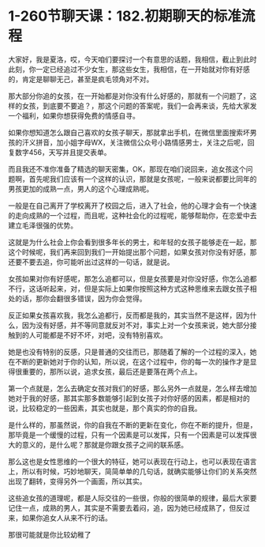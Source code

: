 # 1-260节聊天课：182.初期聊天的标准流程

大家好，我是夏洛，哎，今天咱们要探讨一个有意思的话题，我相信，截止到此时此刻，你一定已经追过不少女生，那这些女生，我相信，在一开始就对你有好感的，肯定是聊聊无己，甚至是疯毛领角对不对。

那大部分你追的女孩，在一开始都是对你没有什么好感的，那就有一个问题了，这样的女孩，到底要不要追？，那这个问题的答案呢，我们一会再来谈，先给大家发一个福利，如果你想获得免费的情感自寻。

如果你想知道怎么跟自己喜欢的女孩子聊天，那就拿出手机，在微信里面搜索坏男孩的汗义拼音，加小姐字母WX，关注微信公众号小路情感男士，关注之后呢，回复数字456，天写并且提交表单。

而且我还不准你准备了精选的聊天密集，OK，那现在咱们说回来，追女孩这个问题啊，首先呢我们应该有一个这样的认识，那就是女孩呢，一般来说都要比同年的男孩更加的成熟一点，男人的这个心理成熟呢。

一般是在自己离开了学校离开了校园之后，进入了社会，他的心理才会有一个快速的走向成熟的一个过程，而且呢，这种社会化的过程呢，能够帮助你，在恋爱中去建立毛泽很强的优势。

这就是为什么社会上你会看到很多年长的男士，和年轻的女孩子能够走在一起，那这个时候呢，我们再来回到我们一开始提出那个问题，如果女孩对你没有好感，那还要不要去追，你可能听出过这样的一句话，就是说。

女孩如果对你有好感呢，那怎么追都可以，但是女孩要是对你没好感，你怎么追都不行，这话听起来，对，但是实际上如果你按照这种方式这种思维来去跟女孩子相处的话，那你会翻很多错误，因为你会觉得。

反正如果女孩喜欢我，我怎么追都行，反而都是我的，其实当然不是这样，因为什么，因为没有好感，并不等同意就反对不对，事实上对一个女孩来说，她大部分接触到的人可能都是不好不坏，对吧，没有特别喜欢。

她是也没有特别的反感，只是普通的交往而已，那随着了解的一个过程的深入，她在不断的更新她对于你的认知，所以说，在这个过程中，你的每一次的操作才是显得很重要的，那所以说，追求女孩，最后还是要落在两个点上。

第一个点就是，怎么去确定女孩对我们的好感，那么另外一点就是，怎么样去增加她对于我的好感，那其实那多数能够引起到女孩子对你好感的因素，都是相对的说，比较稳定的一些因素，其实也就是，那个真实的你的自我。

是什么样的，那虽然说，你的自我在不断的更新在变化，你在不断的提升，但是，那毕竟是一个缓慢的过程，只有一个因素是可以发挥，只有一个因素是可以发挥很大的意义的，是什么呢？那就是你跟女孩子之间的联系感。

那么这也是女性思维的一个很大的特征，她可以表现在行动上，也可以表现在语言上，所以有时候，巧妙地聊天，简简单单的几句话，就确实能够让你们的关系突然出现了翻转，变得另外一个画面，所以其实。

这些追女孩的道理呢，都是人际交往的一些很，你般的很简单的规律，最后大家要记住一点，成熟的男人，其实是不需要去着闷，追，因为她已经成熟了，但反过来，如果你追女人从来不行的话。

那很可能就是你比较幼稚了